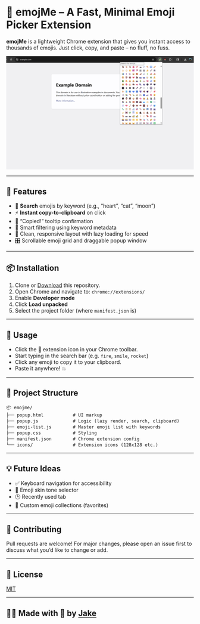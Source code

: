 # 🧩 emojMe – A Fast, Minimal Emoji Picker Extension

**emojMe** is a lightweight Chrome extension that gives you instant access to thousands of emojis. Just click, copy, and paste – no fluff, no fuss.

![screenshot](./screenshots/input_images/emojMe-prevew-updated.png)

---

## 🚀 Features

- 🔎 **Search** emojis by keyword (e.g., “heart”, “cat”, “moon”)
- ⚡ **Instant copy-to-clipboard** on click
- 💬 “Copied!” tooltip confirmation
- 🧠 Smart filtering using keyword metadata
- 🧱 Clean, responsive layout with lazy loading for speed
- 🎛️ Scrollable emoji grid and draggable popup window

---

## 📦 Installation

1. Clone or [Download](https://github.com/jakep84/emojme) this repository.
2. Open Chrome and navigate to: `chrome://extensions/`
3. Enable **Developer mode**
4. Click **Load unpacked**
5. Select the project folder (where `manifest.json` is)

---

## 🧠 Usage

- Click the 🧩 extension icon in your Chrome toolbar.
- Start typing in the search bar (e.g. `fire`, `smile`, `rocket`)
- Click any emoji to copy it to your clipboard.
- Paste it anywhere! 💥

---

## 📁 Project Structure

    📦 emojme/
    ├── popup.html           # UI markup
    ├── popup.js             # Logic (lazy render, search, clipboard)
    ├── emoji-list.js        # Master emoji list with keywords
    ├── popup.css            # Styling
    ├── manifest.json        # Chrome extension config
    └── icons/               # Extension icons (128x128 etc.)

---

## 💡 Future Ideas

- ✅ Keyboard navigation for accessibility
- 🌈 Emoji skin tone selector
- 🕒 Recently used tab
- 🔖 Custom emoji collections (favorites)

---

## 🤝 Contributing

Pull requests are welcome! For major changes, please open an issue first to discuss what you’d like to change or add.

---

## 📜 License

[MIT](LICENSE)

---

## 🧑‍💻 Made with 💖 by [Jake](https://github.com/jakep84)
